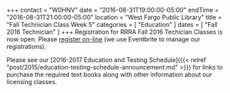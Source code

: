 +++
contact = "W0HNV"
date = "2016-08-31T19:00:00-05:00"
endTime = "2016-08-31T21:00:00-05:00"
location = "West Fargo Public Library"
title = "Fall Technician Class Week 5"
categories = [ "Education" ]
dates = [ "Fall 2016 Technician" ]
+++
Registration for RRRA Fall 2016 Techician Classes is now open. Please [register on-line](https://www.eventbrite.com/e/fcc-ham-radio-license-class-tickets-26316726036) (we use Eventbrite to manage our registrations). 

Please see our [2016-2017 Education and Testing Schedule]({{< relref "post/2015/education-testing-schedule-announcement.md" >}}) for links to purchase the required text books along with other information about our licensing classes.

